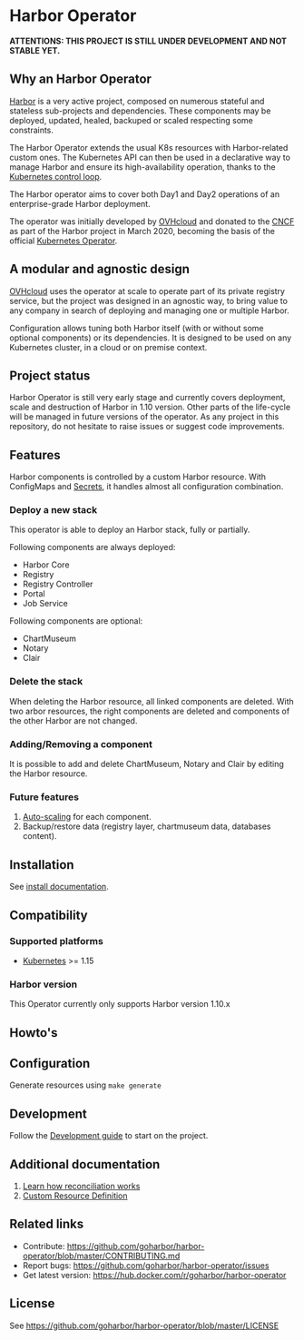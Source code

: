 # Harbor Operator

**ATTENTIONS: THIS PROJECT IS STILL UNDER DEVELOPMENT AND NOT STABLE YET.**

## Why an Harbor Operator

[Harbor](https://github.com/goharbor/harbor/) is a very active project, composed on numerous stateful and stateless sub-projects and dependencies.
These components may be deployed, updated, healed, backuped or scaled respecting some constraints.

The Harbor Operator extends the usual K8s resources with Harbor-related custom ones. The Kubernetes API can then be used in a declarative way to manage Harbor and ensure its high-availability operation, thanks to the [Kubernetes control loop](https://kubernetes.io/docs/concepts/#kubernetes-control-plane).

The Harbor operator aims to cover both Day1 and Day2 operations of an enterprise-grade Harbor deployment.

The operator was initially developed by [OVHcloud](https://ovhcloud.com) and donated to the [CNCF](https://www.cncf.io/) as part of the Harbor project in March 2020, becoming the basis of the official [Kubernetes Operator](https://kubernetes.io/docs/concepts/extend-kubernetes/operator/).

## A modular and agnostic design

[OVHcloud](https://ovhcloud.com) uses the operator at scale to operate part of its private registry service, but the project was designed in an agnostic way, to bring value to any company in search of deploying and managing one or multiple Harbor.

Configuration allows tuning both Harbor itself (with or without some optional components) or its dependencies.
It is designed to be used on any Kubernetes cluster, in a cloud or on premise context.

## Project status

Harbor Operator is still very early stage and currently covers deployment, scale and destruction of Harbor in 1.10 version.
Other parts of the life-cycle will be managed in future versions of the operator.
As any project in this repository, do not hesitate to raise issues or suggest code improvements.

## Features

Harbor components is controlled by a custom Harbor resource.
With ConfigMaps and [Secrets](https://kubernetes.io/docs/concepts/configuration/secret/), it handles almost all configuration combination.

### Deploy a new stack

This operator is able to deploy an Harbor stack, fully or partially.

Following components are always deployed:

- Harbor Core
- Registry
- Registry Controller
- Portal
- Job Service

Following components are optional:

- ChartMuseum
- Notary
- Clair

### Delete the stack

When deleting the Harbor resource, all linked components are deleted. With two arbor resources, the right components are deleted and components of the other Harbor are not changed.

### Adding/Removing a component

It is possible to add and delete ChartMuseum, Notary and Clair by editing the Harbor resource.

### Future features

1. [Auto-scaling](https://kubernetes.io/docs/tasks/run-application/horizontal-pod-autoscale/) for each component.
2. Backup/restore data (registry layer, chartmuseum data, databases content).

## Installation

See [install documentation](https://github.com/goharbor/harbor-operator/blob/master/docs/installation.md).

## Compatibility

### Supported platforms

- [Kubernetes](https://kubernetes.io/docs/concepts/overview/kubernetes-api/) >= 1.15

### Harbor version

This Operator currently only supports Harbor version 1.10.x

## Howto's

## Configuration

Generate resources using `make generate`

## Development

Follow the [Development guide](https://github.com/goharbor/harbor-operator/blob/master/docs/development.md) to start on the project.

## Additional documentation

 1. [Learn how reconciliation works](https://github.com/goharbor/harbor-operator/blob/master/docs/reconciler.md)
 2. [Custom Resource Definition](https://github.com/goharbor/harbor-operator/blob/master/docs/custom-resource-definition.md)

## Related links

- Contribute: <https://github.com/goharbor/harbor-operator/blob/master/CONTRIBUTING.md>
- Report bugs: <https://github.com/goharbor/harbor-operator/issues>
- Get latest version: <https://hub.docker.com/r/goharbor/harbor-operator>

## License

See <https://github.com/goharbor/harbor-operator/blob/master/LICENSE>
